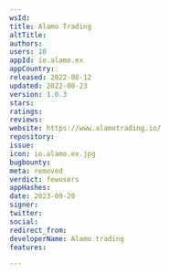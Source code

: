 ```yaml
---
wsId: 
title: Alamo Trading
altTitle: 
authors: 
users: 10
appId: io.alamo.ex
appCountry: 
released: 2022-08-12
updated: 2022-08-23
version: 1.0.3
stars: 
ratings: 
reviews: 
website: https://www.alamotrading.io/
repository: 
issue: 
icon: io.alamo.ex.jpg
bugbounty: 
meta: removed
verdict: fewusers
appHashes: 
date: 2023-09-28
signer: 
twitter: 
social: 
redirect_from: 
developerName: Alamo trading
features: 

---
```


